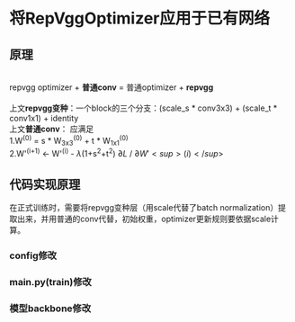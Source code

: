 # 将RepVggOptimizer应用于已有网络
## 原理
<br>repvgg optimizer + **普通conv** = 普通optimizer +  **repvgg**  
<br>上文**repvgg变种**：一个block的三个分支：(scale_s * conv3x3) + (scale_t * conv1x1) + identity
<br>上文**普通conv**： 应满足
<br>  1.W<sup>(0)</sup> = s * W<sub>3x3</sub><sup>(0)</sup> + t * W<sub>1x1</sub><sup>(0)</sup>
<br>  2.W'<sup>(i+1)</sup> $\leftarrow$ W'<sup>(i)</sup> - $\lambda$(1+s<sup>2</sup>+t<sup>2</sup>) $\partial L$ / $\partial W'<sup>(i)</sup>$
## 代码实现原理
在正式训练时，需要将repvgg变种层（用scale代替了batch normalization）提取出来，并用普通的conv代替，初始权重，optimizer更新规则要依据scale计算。
### config修改
### main.py(train)修改
### 模型backbone修改
